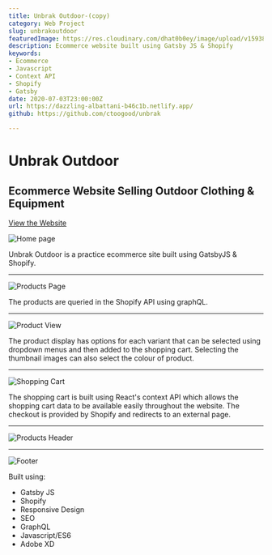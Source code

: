 ```yaml
---
title: Unbrak Outdoor-(copy)
category: Web Project
slug: unbrakoutdoor
featuredImage: https://res.cloudinary.com/dhat0b0ey/image/upload/v1593866318/portfolio/latestimages/home_kflayb.png
description: Ecommerce website built using Gatsby JS & Shopify
keywords:
- Ecommerce
- Javascript
- Context API
- Shopify
- Gatsby
date: 2020-07-03T23:00:00Z
url: https://dazzling-albattani-b46c1b.netlify.app/
github: https://github.com/ctoogood/unbrak

---
```

# Unbrak Outdoor

## Ecommerce Website Selling Outdoor Clothing & Equipment

[View the Website]()

![Home page](https://res.cloudinary.com/dhat0b0ey/image/upload/v1593866318/portfolio/latestimages/home_kflayb.png)

Unbrak Outdoor is a practice ecommerce site built using GatsbyJS & Shopify.

***

![Products Page](https://res.cloudinary.com/dhat0b0ey/image/upload/v1593866640/portfolio/latestimages/products_tsud6s.png)

The products are queried in the Shopify API using graphQL.

***

![Product View](https://res.cloudinary.com/dhat0b0ey/image/upload/v1593866719/portfolio/latestimages/product_th59bl.png)

The product display has options for each variant that can be selected using dropdown menus and then added to the shopping cart. Selecting the thumbnail images can also select the colour of product.

***

![Shopping Cart](https://res.cloudinary.com/dhat0b0ey/image/upload/v1593866699/portfolio/latestimages/cart_nevu00.png)

The shopping cart is built using React's context API which allows the shopping cart data to be available easily throughout the website. The checkout is provided by Shopify and redirects to an external page.

***

![Products Header](https://res.cloudinary.com/dhat0b0ey/image/upload/v1593866864/portfolio/latestimages/hero_ckzpiy.png)

***

![Footer](https://res.cloudinary.com/dhat0b0ey/image/upload/v1593866902/portfolio/latestimages/footer_mvcgtg.png)

Built using:

* Gatsby JS
* Shopify
* Responsive Design
* SEO
* GraphQL
* Javascript/ES6
* Adobe XD